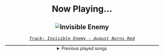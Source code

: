 <div align="center"> 
<h1>Now Playing...</h1>

![Invisible Enemy](https://i.scdn.co/image/ab67616d00001e024943415b030b813cdc7f5b4e)
--
_<samp><a href="https://open.spotify.com/track/4gSokjaAfP1W9NTfkolzdJ">Track: Invisible Enemy - August Burns Red</a></samp>_

<div style="border: 1px #4B5054 solid"></div>
<details>
  <summary>
    Previous played songs
  </summary>
  <table>
    <thead>
      <tr>
        <th>
          Artist
        </th>
        <th>
          Song
        </th>
        <th>
          Link
        </th>
      </tr>
    </thead>
    <tbody>
      <tr><td>August Burns Red</td><td>Invisible Enemy</td><td><a href="https://open.spotify.com/track/4gSokjaAfP1W9NTfkolzdJ">https://open.spotify.com/track/4gSokjaAfP1W9NTfkolzdJ</a></td></tr><tr><td>Nine Shrines</td><td>Bend</td><td><a href="https://open.spotify.com/track/29j9XSFS93F4II42oV8mOv">https://open.spotify.com/track/29j9XSFS93F4II42oV8mOv</a></td></tr><tr><td>Breaking Benjamin</td><td>Fade Away</td><td><a href="https://open.spotify.com/track/6PkquTvmXuL0BuHqC0nZEB">https://open.spotify.com/track/6PkquTvmXuL0BuHqC0nZEB</a></td></tr><tr><td>Nick Phoenix</td><td>The Omen King</td><td><a href="https://open.spotify.com/track/0nr0jz8gPvaYLtuYYAgc0r">https://open.spotify.com/track/0nr0jz8gPvaYLtuYYAgc0r</a></td></tr><tr><td>Will Ramos</td><td>Rain</td><td><a href="https://open.spotify.com/track/1pELCtS95FQP4wuHKgLBmI">https://open.spotify.com/track/1pELCtS95FQP4wuHKgLBmI</a></td></tr><tr><td>Sleep Token</td><td>Rain</td><td><a href="https://open.spotify.com/track/0GXwlEXCO8qeeeOIYpsR3m">https://open.spotify.com/track/0GXwlEXCO8qeeeOIYpsR3m</a></td></tr><tr><td>Sleep Token</td><td>Aqua Regia</td><td><a href="https://open.spotify.com/track/5ub6Cb5yKmgGGwjvqZM1gI">https://open.spotify.com/track/5ub6Cb5yKmgGGwjvqZM1gI</a></td></tr><tr><td>Sleep Token</td><td>Chokehold</td><td><a href="https://open.spotify.com/track/1Uifdytv882RtTn6Gr4xAA">https://open.spotify.com/track/1Uifdytv882RtTn6Gr4xAA</a></td></tr><tr><td>Thousand Foot Krutch</td><td>Be Somebody</td><td><a href="https://open.spotify.com/track/33MnSYLvtOrbj5zwfioEiH">https://open.spotify.com/track/33MnSYLvtOrbj5zwfioEiH</a></td></tr><tr><td>Five Finger Death Punch</td><td>Remember Everything</td><td><a href="https://open.spotify.com/track/4G2GSsAneHpcG5J8cKGXyw">https://open.spotify.com/track/4G2GSsAneHpcG5J8cKGXyw</a></td></tr><tr><td>NF</td><td>MISTAKE</td><td><a href="https://open.spotify.com/track/0rc9XLNs7KZXu2ASA3LbL8">https://open.spotify.com/track/0rc9XLNs7KZXu2ASA3LbL8</a></td></tr><tr><td>Bring Me The Horizon</td><td>One Day The Only Butterflies Left Will Be In Your Chest As You March Towards Your Death (feat. Amy Lee)</td><td><a href="https://open.spotify.com/track/20Kau1BL5IUaPo4l488D57">https://open.spotify.com/track/20Kau1BL5IUaPo4l488D57</a></td></tr><tr><td>Band of Horses</td><td>The Funeral</td><td><a href="https://open.spotify.com/track/5lRzWDEe7UuedU2QPsFg0K">https://open.spotify.com/track/5lRzWDEe7UuedU2QPsFg0K</a></td></tr><tr><td>Josh A</td><td>Suicidal Thoughts</td><td><a href="https://open.spotify.com/track/56TOfxnRzSRbFRw8J6C4IT">https://open.spotify.com/track/56TOfxnRzSRbFRw8J6C4IT</a></td></tr><tr><td>Falling In Reverse</td><td>The Drug In Me Is Reimagined</td><td><a href="https://open.spotify.com/track/5GIWP2q6p92lFA10KUuL0z">https://open.spotify.com/track/5GIWP2q6p92lFA10KUuL0z</a></td></tr><tr><td>NF</td><td>DRIFTING</td><td><a href="https://open.spotify.com/track/2hRlHXzOf14ArYmOPeAXsa">https://open.spotify.com/track/2hRlHXzOf14ArYmOPeAXsa</a></td></tr><tr><td>Evanescence</td><td>Hello</td><td><a href="https://open.spotify.com/track/0aYUqsvZG7bAslrUkd9Z0g">https://open.spotify.com/track/0aYUqsvZG7bAslrUkd9Z0g</a></td></tr><tr><td>Brennan Savage</td><td>Dreams of You</td><td><a href="https://open.spotify.com/track/2OoB6AHLHuLxhkNHrUH7lD">https://open.spotify.com/track/2OoB6AHLHuLxhkNHrUH7lD</a></td></tr><tr><td>mgk</td><td>Let You Go</td><td><a href="https://open.spotify.com/track/1beqtQO0aIc1dWsXr97Iji">https://open.spotify.com/track/1beqtQO0aIc1dWsXr97Iji</a></td></tr><tr><td>Bring Me The Horizon</td><td>Deathbeds</td><td><a href="https://open.spotify.com/track/4FyhUbVIVFEEOHfdTiFmbf">https://open.spotify.com/track/4FyhUbVIVFEEOHfdTiFmbf</a></td></tr>
    </tbody>
  </table>
</details>

</div>
